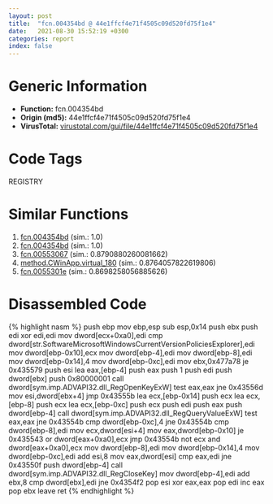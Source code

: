 ```yaml
---
layout: post
title:  "fcn.004354bd @ 44e1ffcf4e71f4505c09d520fd75f1e4"
date:   2021-08-30 15:52:19 +0300
categories: report
index: false
---
```


# Generic Information
- **Function:** fcn.004354bd
- **Origin (md5):** 44e1ffcf4e71f4505c09d520fd75f1e4
- **VirusTotal:** [virustotal.com/gui/file/44e1ffcf4e71f4505c09d520fd75f1e4][virustotal_ref]

# Code Tags
<span class="tag" id="REGISTRY">REGISTRY</span>


# Similar Functions

1. [fcn.004354bd][similar_1_ref] (sim.: 1.0)
2. [fcn.004354bd][similar_2_ref] (sim.: 1.0)
3. [fcn.00553067][similar_3_ref] (sim.: 0.8790880260081662)
4. [method.CWinApp.virtual\_180][similar_4_ref] (sim.: 0.8764057822619806)
5. [fcn.0055301e][similar_5_ref] (sim.: 0.8698258056885626)


# Disassembled Code

{% highlight nasm %}
push ebp
mov ebp,esp
sub esp,0x14
push ebx
push edi
xor edi,edi
mov dword[ecx+0xa0],edi
cmp dword[str.SoftwareMicrosoftWindowsCurrentVersionPoliciesExplorer],edi
mov dword[ebp-0x10],ecx
mov dword[ebp-4],edi
mov dword[ebp-8],edi
mov dword[ebp-0x14],4
mov dword[ebp-0xc],edi
mov ebx,0x477a78
je 0x435579
push esi
lea eax,[ebp-4]
push eax
push 1
push edi
push dword[ebx]
push 0x80000001
call dword[sym.imp.ADVAPI32.dll_RegOpenKeyExW]
test eax,eax
jne 0x43556d
mov esi,dword[ebx+4]
jmp 0x43555b
lea ecx,[ebp-0x14]
push ecx
lea ecx,[ebp-8]
push ecx
lea ecx,[ebp-0xc]
push ecx
push edi
push eax
push dword[ebp-4]
call dword[sym.imp.ADVAPI32.dll_RegQueryValueExW]
test eax,eax
jne 0x43554b
cmp dword[ebp-0xc],4
jne 0x43554b
cmp dword[ebp-8],edi
mov ecx,dword[esi+4]
mov eax,dword[ebp-0x10]
je 0x435543
or dword[eax+0xa0],ecx
jmp 0x43554b
not ecx
and dword[eax+0xa0],ecx
mov dword[ebp-8],edi
mov dword[ebp-0x14],4
mov dword[ebp-0xc],edi
add esi,8
mov eax,dword[esi]
cmp eax,edi
jne 0x43550f
push dword[ebp-4]
call dword[sym.imp.ADVAPI32.dll_RegCloseKey]
mov dword[ebp-4],edi
add ebx,8
cmp dword[ebx],edi
jne 0x4354f2
pop esi
xor eax,eax
pop edi
inc eax
pop ebx
leave 
ret 
{% endhighlight %}


[similar_1_ref]: /report/fcn.004354bd@8e21fa3f0489a6a256cf202e57f712bc
[similar_2_ref]: /report/fcn.004354bd@ff219f45286905b4a87327ca719363be
[similar_3_ref]: /report/fcn.00553067@14b20b07906a36e23f2230c8042160f2
[similar_4_ref]: /report/method.CWinApp.virtual_180@fac4f0be03ac37bd8be7ef737cdcee10
[similar_5_ref]: /report/fcn.0055301e@c60344b51fa39a329b92557d24ff7670
[virustotal_ref]: https://www.virustotal.com/gui/file/44e1ffcf4e71f4505c09d520fd75f1e4